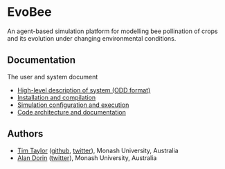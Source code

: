 # EvoBee

An agent-based simulation platform for modelling bee pollination of crops and its evolution under changing environmental conditions.

## Documentation

The user and system document
- [High-level description of system (ODD format)](docs/markdown/evobee-odd.md)
- [Installation and compilation](docs/markdown/evobee-install.md)
- [Simulation configuration and execution](docs/markdown/evobee-config.md)
- [Code architecture and documentation](docs/markdown/evobee-architecture.md)

## Authors
* [Tim Taylor](http://timt.co) ([github](https://github.com/tim-taylor), [twitter](https://twitter.com/drtimt)), Monash University, Australia
* [Alan Dorin](https://research.monash.edu/en/persons/alan-dorin) ([twitter](https://twitter.com/NRGBunny1)), Monash University, Australia
<!--stackedit_data:
eyJoaXN0b3J5IjpbNjA1NTUzMDAsLTE1NTcyNzY3NzQsLTE4Mj
U5NTQ4NzgsLTEwNDMyMDA0MDcsLTk5OTk1OTU1NCwtMTc5ODA4
NjY1OCwtMTQ5ODg3OTMxNywtNzk1MjA4Mjc4LC0xMTUwNTI5Mj
I1XX0=
-->